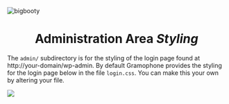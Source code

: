 <img src="http://pjhampton.com/bigbooty/banner.png" alt="bigbooty">

<h1 align="center">Administration Area <i>Styling</i></h1>

The `admin/` subdirectory is for the styling of the login page found at http://your-domain/wp-admin. By default Gramophone provides the styling for the login page below in the file `login.css`. You can make this your own by altering your file.

<image src="http://pjhampton.com/bigbooty/admin_interface.png">


